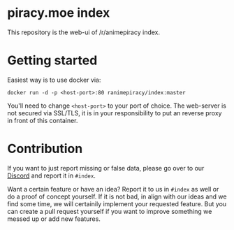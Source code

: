 # piracy.moe index
This repository is the web-ui of /r/animepiracy index.

# Getting started
Easiest way is to use docker via:
```
docker run -d -p <host-port>:80 ranimepiracy/index:master
```
You'll need to change `<host-port>` to your port of choice.
The web-server is not secured via SSL/TLS, it is in your responsibility to put an reverse proxy in front of this container.

# Contribution
If you want to just report missing or false data, please go over to our [Discord](https://discord.gg/piracy) and report it in `#index`.

Want a certain feature or have an idea? Report it to us in `#index` as well or do a proof of concept yourself.
If it is not bad, in align with our ideas and we find some time, we will certainily implement your requested feature.
But you can create a pull request yourself if you want to improve something we messed up or add new features.
